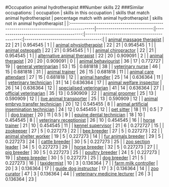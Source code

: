 #Occupation animal hydrotherapist
##Number skills 22
###Similar occupations:
| occupation                                                                                |   skills in this occupation |   skills that match animal hydrotherapist |   percentage match with animal hydrotherapist |   skills not in animal hydrotherapist |
|:------------------------------------------------------------------------------------------|----------------------------:|------------------------------------------:|----------------------------------------------:|--------------------------------------:|
| [animal massage therapist](animal_massage_therapist.md)                                   |                          22 |                                        21 |                                      0.954545 |                                     1 |
| [animal physiotherapist](animal_physiotherapist.md)                                       |                          22 |                                        21 |                                      0.954545 |                                     1 |
| [animal osteopath](animal_osteopath.md)                                                   |                          22 |                                        21 |                                      0.954545 |                                     1 |
| [animal chiropractor](animal_chiropractor.md)                                             |                          22 |                                        21 |                                      0.954545 |                                     1 |
| [alternative animal therapist](alternative_animal_therapist.md)                           |                          22 |                                        20 |                                      0.909091 |                                     2 |
| [animal therapist](animal_therapist.md)                                                   |                          20 |                                        20 |                                      0.909091 |                                     0 |
| [animal behaviourist](animal_behaviourist.md)                                             |                          36 |                                        17 |                                      0.772727 |                                    19 |
| [general veterinarian](general_veterinarian.md)                                           |                          53 |                                        15 |                                      0.681818 |                                    38 |
| [veterinary nurse](veterinary_nurse.md)                                                   |                          46 |                                        15 |                                      0.681818 |                                    31 |
| [animal trainer](animal_trainer.md)                                                       |                          26 |                                        15 |                                      0.681818 |                                    11 |
| [animal care attendant](animal_care_attendant.md)                                         |                          27 |                                        15 |                                      0.681818 |                                    12 |
| [animal handler](animal_handler.md)                                                       |                          25 |                                        14 |                                      0.636364 |                                    11 |
| [veterinary technician](veterinary_technician.md)                                         |                          31 |                                        14 |                                      0.636364 |                                    17 |
| [animal welfare inspector](animal_welfare_inspector.md)                                   |                          26 |                                        14 |                                      0.636364 |                                    12 |
| [specialised veterinarian](specialised_veterinarian.md)                                   |                          41 |                                        14 |                                      0.636364 |                                    27 |
| [official veterinarian](official_veterinarian.md)                                         |                          35 |                                        13 |                                      0.590909 |                                    22 |
| [animal groomer](animal_groomer.md)                                                       |                          25 |                                        13 |                                      0.590909 |                                    12 |
| [live animal transporter](live_animal_transporter.md)                                     |                          25 |                                        13 |                                      0.590909 |                                    12 |
| [animal embryo transfer technician](animal_embryo_transfer_technician.md)                 |                          20 |                                        12 |                                      0.545455 |                                     8 |
| [animal artificial insemination technician](animal_artificial_insemination_technician.md) |                          24 |                                        12 |                                      0.545455 |                                    12 |
| [pet sitter](pet_sitter.md)                                                               |                          18 |                                        11 |                                      0.5      |                                     7 |
| [dog trainer](dog_trainer.md)                                                             |                          20 |                                        11 |                                      0.5      |                                     9 |
| [equine dental technician](equine_dental_technician.md)                                   |                          18 |                                        10 |                                      0.454545 |                                     8 |
| [veterinary receptionist](veterinary_receptionist.md)                                     |                          26 |                                        10 |                                      0.454545 |                                    16 |
| [horse trainer](horse_trainer.md)                                                         |                          21 |                                        10 |                                      0.454545 |                                    11 |
| [kennel supervisor](kennel_supervisor.md)                                                 |                          21 |                                         6 |                                      0.272727 |                                    15 |
| [zookeeper](zookeeper.md)                                                                 |                          27 |                                         5 |                                      0.227273 |                                    22 |
| [bee breeder](bee_breeder.md)                                                             |                          27 |                                         5 |                                      0.227273 |                                    22 |
| [animal shelter worker](animal_shelter_worker.md)                                         |                          19 |                                         5 |                                      0.227273 |                                    14 |
| [fur animals breeder](fur_animals_breeder.md)                                             |                          29 |                                         5 |                                      0.227273 |                                    24 |
| [cattle breeder](cattle_breeder.md)                                                       |                          30 |                                         5 |                                      0.227273 |                                    25 |
| [zoo section leader](zoo_section_leader.md)                                               |                          34 |                                         5 |                                      0.227273 |                                    29 |
| [horse breeder](horse_breeder.md)                                                         |                          32 |                                         5 |                                      0.227273 |                                    27 |
| [pig breeder](pig_breeder.md)                                                             |                          30 |                                         5 |                                      0.227273 |                                    25 |
| [poultry breeder](poultry_breeder.md)                                                     |                          24 |                                         5 |                                      0.227273 |                                    19 |
| [sheep breeder](sheep_breeder.md)                                                         |                          30 |                                         5 |                                      0.227273 |                                    25 |
| [dog breeder](dog_breeder.md)                                                             |                          21 |                                         5 |                                      0.227273 |                                    16 |
| [taxidermist](taxidermist.md)                                                             |                          10 |                                         3 |                                      0.136364 |                                     7 |
| [farm milk controller](farm_milk_controller.md)                                           |                          20 |                                         3 |                                      0.136364 |                                    17 |
| [guide dog instructor](guide_dog_instructor.md)                                           |                          17 |                                         3 |                                      0.136364 |                                    14 |
| [zoo curator](zoo_curator.md)                                                             |                          47 |                                         3 |                                      0.136364 |                                    44 |
| [veterinary medicine lecturer](veterinary_medicine_lecturer.md)                           |                          26 |                                         3 |                                      0.136364 |                                    23 |
